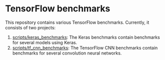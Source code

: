 # TensorFlow benchmarks
This repository contains various TensorFlow benchmarks. Currently, it consists of two projects:

1. [scripts/keras_benchmarks](https://github.com/tensorflow/benchmarks/tree/master/scripts/keras_benchmarks): The Keras benchmarks contain benchmarks for several models using Keras.
2. [scripts/tf_cnn_benchmarks](https://github.com/tensorflow/benchmarks/tree/master/scripts/tf_cnn_benchmarks): The TensorFlow CNN benchmarks contain benchmarks for several convolution neural networks.
